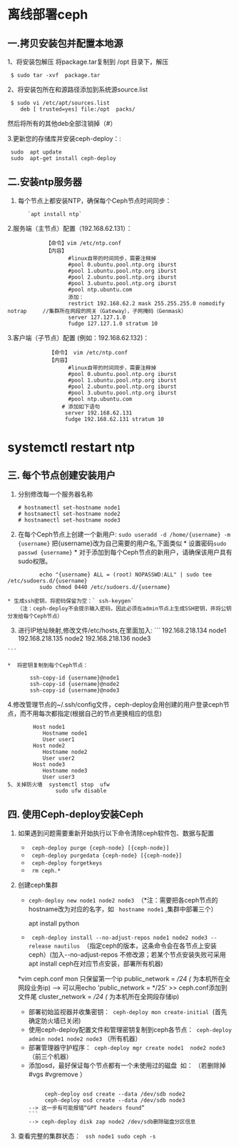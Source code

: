 # 离线部署ceph


## 一.拷贝安装包并配置本地源
1、将安装包解压
 将package.tar复制到 /opt 目录下，解压
  
     $ sudo tar -xvf  package.tar
  
2、将安装包所在和源路径添加到系统源source.list
     
     $ sudo vi /etc/apt/sources.list
        deb [ trusted=yes] file:/opt  packs/

   然后将所有的其他deb全部注销掉（#）


3.更新您的存储库并安装ceph-deploy：:
    
     sudo  apt update
     sudo  apt-get install ceph-deploy
     
 
## 二.安装ntp服务器
 
1. 每个节点上都安装NTP，确保每个Ceph节点时间同步： 
          
          `apt install ntp`
          
2.服务端（主节点）配置（192.168.62.131）：
        
                【命令】vim /etc/ntp.conf 
                【内容】
                       #linux自带的时间同步，需要注释掉
                       #pool 0.ubuntu.pool.ntp.org iburst
                       #pool 1.ubuntu.pool.ntp.org iburst
                       #pool 2.ubuntu.pool.ntp.org iburst
                       #pool 3.ubuntu.pool.ntp.org iburst
                       #pool ntp.ubuntu.com
					   添加：
                       restrict 192.168.62.2 mask 255.255.255.0 nomodify notrap     //集群所在网段的网关（Gateway），子网掩码（Genmask）     
                       server 127.127.1.0      
                       fudge 127.127.1.0 stratum 10
                       
                       


       
3.客户端（子节点）配置 (例如：192.168.62.132)： 
       
                 【命令】 vim /etc/ntp.conf 
                 【内容】 
                       #linux自带的时间同步，需要注释掉
                       #pool 0.ubuntu.pool.ntp.org iburst
                       #pool 1.ubuntu.pool.ntp.org iburst
                       #pool 2.ubuntu.pool.ntp.org iburst
                       #pool 3.ubuntu.pool.ntp.org iburst
                       #pool ntp.ubuntu.com
                     # 添加如下语句
                      server 192.168.62.131
                      fudge 192.168.62.131 stratum 10
                      
   # systemctl restart ntp
     
## 三. 每个节点创建安装用户

   1.  分别修改每一个服务器名称
      
           # hostnamectl set-hostname node1 
           # hostnamectl set-hostname node2
           # hostnamectl set-hostname node3
   
   2.  在每个Ceph节点上创建一个新用户: ` sudo useradd -d /home/{username} -m {username} ` 把{username}改为自己需要的用户名,下面类似
    *   设置密码` sudo passwd {username} `
    *   对于添加到每个Ceph节点的新用户，请确保该用户具有 sudo权限。
``` 
          echo "{username} ALL = (root) NOPASSWD:ALL" | sudo tee /etc/sudoers.d/{username}
          sudo chmod 0440 /etc/sudoers.d/{username} 
```
    * 生成ssh密钥，将密码保留为空：` ssh-keygen`  
       （注：ceph-deploy不会提示输入密码，因此必须在admin节点上生成SSH密钥，并将公钥分发给每个Ceph节点）
 
  3. 进行IP地址映射,修改文件/etc/hosts,在里面加入:
    ```
    192.168.218.134 node1
    192.168.218.135 node2
    192.168.218.136 node3

    ```

    *  将密钥复制到每个Ceph节点：
   
           ssh-copy-id {username}@node1
           ssh-copy-id {username}@node2
           ssh-copy-id {username}@node3

  4.修改管理节点的~/.ssh/config文件，ceph-deploy会用创建的用户登录ceph节点，而不用每次都指定(根据自己的节点更换相应的信息)
    
            Host node1
               Hostname node1
               User user1
            Host node2
               Hostname node2
               User user2
            Host node3
               Hostname node3
               User user3
    5、关掉防火墙  systemctl stop  ufw 
	               sudo ufw disable 
	  
##  四. 使用Ceph-deploy安装Ceph


1. 如果遇到问题需要重新开始执行以下命令清除ceph软件包、数据与配置
    * ` ceph-deploy purge {ceph-node} [{ceph-node}]` 
    * ` ceph-deploy purgedata {ceph-node} [{ceph-node}]` 
    * ` ceph-deploy forgetkeys` 
    * ` rm ceph.*` 
2. 创建ceph集群
     * ` ceph-deploy new node1 node2 node3 `  （*注：需要把各ceph节点的hostname改为对应的名字，如 ` hostname node1` ,集群中部署三个）
	     
		 apt install python
     * ` ceph-deploy install --no-adjust-repos node1 node2 node3 --release nautilus`  （指定ceph的版本，这条命令会在各节点上安装ceph）(加入--no-adjust-repos 不修改源；若某个节点安装失败可采用apt install ceph在对应节点安装，部署所有机器)
         
      *vim ceph.conf
	   mon 只保留第一个ip
       public_network = */24  (* 为本机所在全网段业务ip)         --> 可以用echo 'public_network = */25' >> ceph.conf添加到文件尾
	   cluster_network =  */24 (* 为本机所在全网段存储ip)
     * 部署初始监视器并收集密钥：` ceph-deploy mon create-initial`  (首先确定防火墙已关闭)
     * 使用ceph-deploy配置文件和管理密钥复制到ceph各节点：` ceph-deploy admin node1 node2 node3` （所有机器）
     * 部署管理器守护程序：` ceph-deploy mgr create node1  node2 node3` （前三个机器） 
     * 添加osd，最好保证每个节点都有一个未使用过的磁盘  如： （若删除掉 #vgs    #vgremove ）   
         ```
                
              ceph-deploy osd create --data /dev/sdb node2
              ceph-deploy osd create --data /dev/sdb node3											--> 这一步有可能报错“GPT headers found”
         ```																						--> ceph-deploy disk zap node2 /dev/sdb删除磁盘分区信息

3. 查看完整的集群状态： ` ssh node1 sudo ceph -s` 